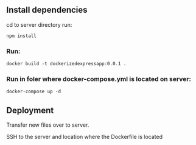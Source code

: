 ## Install dependencies
cd to server directory
run:
```
npm install
```

### Run:
```
docker build -t dockerizedexpressapp:0.0.1 .
```

### Run in foler where docker-compose.yml is located on server:
```
docker-compose up -d
```

## Deployment
Transfer new files over to server.

SSH to the server and location where the Dockerfile is located